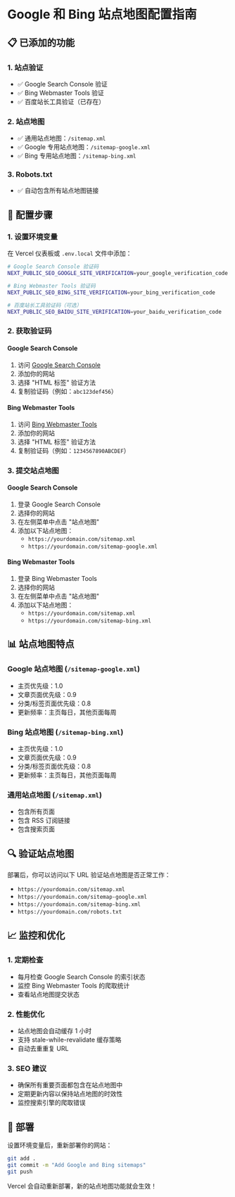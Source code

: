 # Google 和 Bing 站点地图配置指南

## 📋 已添加的功能

### 1. 站点验证
- ✅ Google Search Console 验证
- ✅ Bing Webmaster Tools 验证
- ✅ 百度站长工具验证（已存在）

### 2. 站点地图
- ✅ 通用站点地图：`/sitemap.xml`
- ✅ Google 专用站点地图：`/sitemap-google.xml`
- ✅ Bing 专用站点地图：`/sitemap-bing.xml`

### 3. Robots.txt
- ✅ 自动包含所有站点地图链接

## 🔧 配置步骤

### 1. 设置环境变量

在 Vercel 仪表板或 `.env.local` 文件中添加：

```bash
# Google Search Console 验证码
NEXT_PUBLIC_SEO_GOOGLE_SITE_VERIFICATION=your_google_verification_code

# Bing Webmaster Tools 验证码
NEXT_PUBLIC_SEO_BING_SITE_VERIFICATION=your_bing_verification_code

# 百度站长工具验证码（可选）
NEXT_PUBLIC_SEO_BAIDU_SITE_VERIFICATION=your_baidu_verification_code
```

### 2. 获取验证码

#### Google Search Console
1. 访问 [Google Search Console](https://search.google.com/search-console)
2. 添加你的网站
3. 选择 "HTML 标签" 验证方法
4. 复制验证码（例如：`abc123def456`）

#### Bing Webmaster Tools
1. 访问 [Bing Webmaster Tools](https://www.bing.com/webmasters)
2. 添加你的网站
3. 选择 "HTML 标签" 验证方法
4. 复制验证码（例如：`1234567890ABCDEF`）

### 3. 提交站点地图

#### Google Search Console
1. 登录 Google Search Console
2. 选择你的网站
3. 在左侧菜单中点击 "站点地图"
4. 添加以下站点地图：
   - `https://yourdomain.com/sitemap.xml`
   - `https://yourdomain.com/sitemap-google.xml`

#### Bing Webmaster Tools
1. 登录 Bing Webmaster Tools
2. 选择你的网站
3. 在左侧菜单中点击 "站点地图"
4. 添加以下站点地图：
   - `https://yourdomain.com/sitemap.xml`
   - `https://yourdomain.com/sitemap-bing.xml`

## 📊 站点地图特点

### Google 站点地图 (`/sitemap-google.xml`)
- 主页优先级：1.0
- 文章页面优先级：0.9
- 分类/标签页面优先级：0.8
- 更新频率：主页每日，其他页面每周

### Bing 站点地图 (`/sitemap-bing.xml`)
- 主页优先级：1.0
- 文章页面优先级：0.9
- 分类/标签页面优先级：0.8
- 更新频率：主页每日，其他页面每周

### 通用站点地图 (`/sitemap.xml`)
- 包含所有页面
- 包含 RSS 订阅链接
- 包含搜索页面

## 🔍 验证站点地图

部署后，你可以访问以下 URL 验证站点地图是否正常工作：

- `https://yourdomain.com/sitemap.xml`
- `https://yourdomain.com/sitemap-google.xml`
- `https://yourdomain.com/sitemap-bing.xml`
- `https://yourdomain.com/robots.txt`

## 📈 监控和优化

### 1. 定期检查
- 每月检查 Google Search Console 的索引状态
- 监控 Bing Webmaster Tools 的爬取统计
- 查看站点地图提交状态

### 2. 性能优化
- 站点地图会自动缓存 1 小时
- 支持 stale-while-revalidate 缓存策略
- 自动去重重复 URL

### 3. SEO 建议
- 确保所有重要页面都包含在站点地图中
- 定期更新内容以保持站点地图的时效性
- 监控搜索引擎的爬取错误

## 🚀 部署

设置环境变量后，重新部署你的网站：

```bash
git add .
git commit -m "Add Google and Bing sitemaps"
git push
```

Vercel 会自动重新部署，新的站点地图功能就会生效！ 